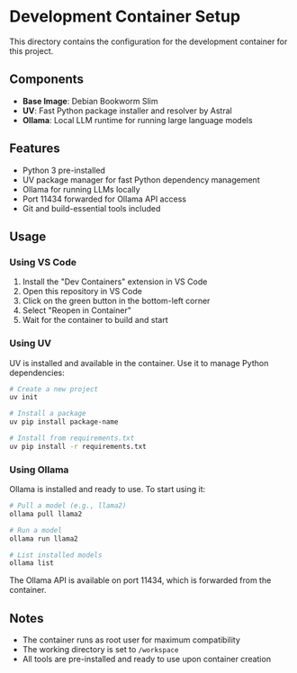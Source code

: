 # Development Container Setup

This directory contains the configuration for the development container for this project.

## Components

- **Base Image**: Debian Bookworm Slim
- **UV**: Fast Python package installer and resolver by Astral
- **Ollama**: Local LLM runtime for running large language models

## Features

- Python 3 pre-installed
- UV package manager for fast Python dependency management
- Ollama for running LLMs locally
- Port 11434 forwarded for Ollama API access
- Git and build-essential tools included

## Usage

### Using VS Code

1. Install the "Dev Containers" extension in VS Code
2. Open this repository in VS Code
3. Click on the green button in the bottom-left corner
4. Select "Reopen in Container"
5. Wait for the container to build and start

### Using UV

UV is installed and available in the container. Use it to manage Python dependencies:

```bash
# Create a new project
uv init

# Install a package
uv pip install package-name

# Install from requirements.txt
uv pip install -r requirements.txt
```

### Using Ollama

Ollama is installed and ready to use. To start using it:

```bash
# Pull a model (e.g., llama2)
ollama pull llama2

# Run a model
ollama run llama2

# List installed models
ollama list
```

The Ollama API is available on port 11434, which is forwarded from the container.

## Notes

- The container runs as root user for maximum compatibility
- The working directory is set to `/workspace`
- All tools are pre-installed and ready to use upon container creation
